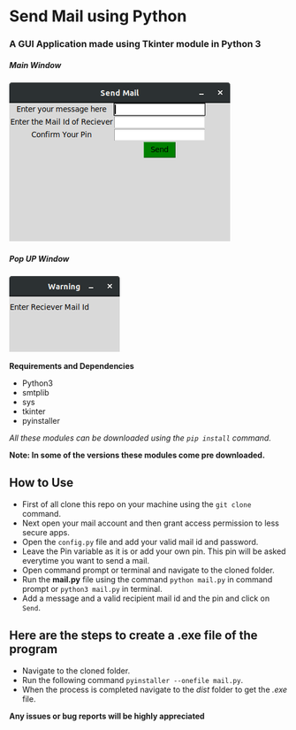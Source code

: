 # Send Mail using Python
### A GUI Application made using Tkinter module in Python 3

##### Main Window
![](images/Screenshot%20from%202019-04-20%2016-03-33.png)
##### Pop UP Window
![](images/Screenshot%20from%202019-04-20%2016-04-49.png)

**Requirements and Dependencies**
* Python3
* smtplib
* sys
* tkinter
* pyinstaller

*All these modules can be downloaded using the `pip install` command.*

**Note: In some of the versions these modules come pre downloaded.**

## How to Use

* First of all clone this repo on your machine using the `git clone` command.
* Next open your mail account and then grant access permission to less secure apps.
* Open the `config.py` file and add your valid mail id and password.
* Leave the Pin variable as it is or add your own pin. This pin will be asked everytime you want to send a mail.
* Open command prompt or terminal and navigate to the cloned folder.
* Run the **mail.py** file using the command `python mail.py` in command prompt or `python3 mail.py` in terminal.
* Add a message and a valid recipient mail id and the pin and click on `Send`.

## Here are the steps to create a .exe file of the program

* Navigate to the cloned folder.
* Run the following command `pyinstaller --onefile mail.py`.
* When the process is completed navigate to the *dist* folder to get the *.exe* file.

**Any issues or bug reports will be highly appreciated**
